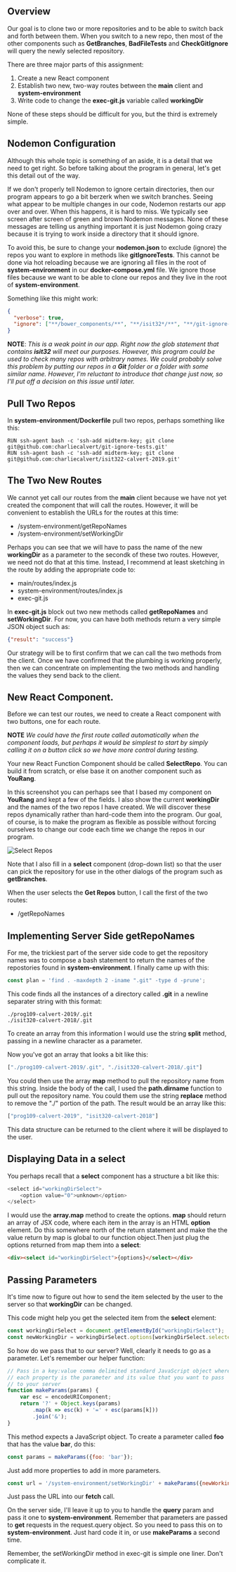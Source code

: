 ## Overview

Our goal is to clone two or more repositories and to be able to switch back and forth between them. When you switch to a new repo, then most of the other components such as **GetBranches**, **BadFileTests** and **CheckGitIgnore** will query the newly selected repository.

There are three major parts of this assignment:

1. Create a new React component
2. Establish two new, two-way routes between the **main** client and **system-environment**
3. Write code to change the **exec-git.js** variable called **workingDir**

None of these steps should be difficult for you, but the third is extremely simple.

## Nodemon Configuration

Although this whole topic is something of an aside, it is a detail that we need to get right. So before talking about the program in general, let's get this detail out of the way.

If we don't properly tell Nodemon to ignore certain directories, then our program appears to go a bit berzerk when we switch branches. Seeing what appear to be multiple changes in our code, Nodemon restarts our app over and over. When this happens, it is hard to miss. We typically see screen after screen of green and brown Nodemon messages. None of these messages are telling us anything important it is just Nodemon going crazy because it is trying to work inside a directory that it should ignore.

To avoid this, be sure to change your **nodemon.json** to exclude (ignore) the repos you
want to explore in methods like **gitIgnoreTests**. This cannot be done via hot reloading because
we are ignoring all files in the root of **system-environment** in
our **docker-compose.yml** file. We ignore those files
because we want to be able to clone our repos and they live
in the root of **system-environment**.

Something like this might work:

```json
{
  "verbose": true,
  "ignore": ["**/bower_components/**", "**/isit32*/**", "**/git-ignore-tests/**"]
}
```

**NOTE**: _This is a weak point in our app. Right now the glob statement that contains **isit32** will meet our purposes. However, this program could be used to check many repos with arbitrary names. We could probably solve this problem by putting our repos in a **Git** folder or a folder with some similar name. However, I'm reluctant to introduce that change just now, so I'll put off a decision on this issue until later._

## Pull Two Repos

In **system-environment/Dockerfile** pull two repos, perhaps something like this:

```
RUN ssh-agent bash -c 'ssh-add midterm-key; git clone git@github.com:charliecalvert/git-ignore-tests.git'
RUN ssh-agent bash -c 'ssh-add midterm-key; git clone git@github.com:charliecalvert/isit322-calvert-2019.git'
```

## The Two New Routes

We cannot yet call our routes from the **main** client because we have not yet created the component that will call the routes. However, it will be convenient to establish the URLs for the routes at this time:

- /system-environment/getRepoNames
- /system-environment/setWorkingDir

Perhaps you can see that we will have to pass the name of the new **workingDir** as a parameter to the secondk of these two routes. However, we need not do that at this time. Instead, I recommend at least sketching in the route by adding the appropriate code to:

- main/routes/index.js
- system-environment/routes/index.js
- exec-git.js

In **exec-git.js** block out two new methods called **getRepoNames** and **setWorkingDir**. For now, you can have both methods return a very simple JSON object such as:

```json
{"result": "success"}
```

Our strategy will be to first confirm that we can call the two methods from the client. Once we have confirmed that the plumbing is working properly, then we can concentrate on implementing the two methods and handling the values they send back to the client.

## New React Component.

Before we can test our routes, we need to create a React component with two buttons, one for each route.

**NOTE** _We could have the first route called automatically when the component loads, but perhaps it would be simplest to start by simply calling it on a button click so we have more control during testing._

Your new React Function Component should be called **SelectRepo**. You can build it from scratch, or else base it on another component such as **YouRang**.

In this screenshot you can perhaps see that I based my component on **YouRang** and kept a few of the fields. I also show the current **workingDir** and the names of the two repos I have created. We will discover these repos dynamically rather than hard-code them into the program. Our goal, of course, is to make the program as flexible as possible without forcing ourselves to change our code each time we change the repos in our program.

![Select Repos](https://s3.amazonaws.com/bucket01.elvenware.com/images/select-repos-ui.png)

Note that I also fill in a **select** component (drop-down list) so that the user can pick the repository for use in the other dialogs of the program such as **getBranches**.

When the user selects the **Get Repos** button, I call the first of the two routes:

- /getRepoNames

## Implementing Server Side getRepoNames

For me, the trickiest part of the server side code to get the repository names was to compose a bash statement to return the names of the repostories found in **system-environment**. I finally came up with this:

```javascript
const plan = 'find . -maxdepth 2 -iname ".git" -type d -prune';
```

This code finds all the instances of a directory called **.git** in a newline separater string with this format:

    ./prog109-calvert-2019/.git
    ./isit320-calvert-2018/.git

To create an array from this information I would use the string **split** method, passing in a newline character as a parameter.

Now you've got an array that looks a bit like this:

```javascript
["./prog109-calvert-2019/.git", "./isit320-calvert-2018/.git"]
```

You could then use the array **map** method to pull the repository name from this string. Inside the body of the call, I used the **path.dirname** function to pull out the repository name. You could them use the string **replace** method to remove the "./" portion of the path. The result would be an array like this:

```javascript
["prog109-calvert-2019", "isit320-calvert-2018"]
```

This data structure can be returned to the client where it will be displayed to the user.

## Displaying Data in a select

You perhaps recall that a **select** component has a structure a bit like this:

```javascript
<select id="workingDirSelect">
    <option value="0">unknown</option>
</select>
```

I would use the **array.map** method to create the options. **map** should return an array of JSX code, where each item in the array is an HTML **option** element. Do this somewhere north of the return statement and make the the value return by map is global to our function object.Then just plug the options returned from map them into a **select**:

```html
<div><select id="workingDirSelect">{options}</select></div>
```

## Passing Parameters

It's time now to figure out how to send the item selected by the user to the server so that **workingDir** can be changed.

This code might help you get the selected item from the **select** element:

```javascript
const workingDirSelect = document.getElementById("workingDirSelect");
const newWorkingDir = workingDirSelect.options[workingDirSelect.selectedIndex].text;
```

So how do we pass that to our server? Well, clearly it needs to go as a parameter. Let's remember our helper function:

```javascript
// Pass in a key:value comma delimited standard JavaScript object where
// each property is the parameter and its value that you want to pass
// to your server
function makeParams(params) {
    var esc = encodeURIComponent;
    return '?' + Object.keys(params)
        .map(k => esc(k) + '=' + esc(params[k]))
        .join('&');
}
```

This method expects a JavaScript object. To create a parameter called **foo** that has the value **bar**, do this:

```javascript
const params = makeParams({foo: 'bar'});
```

Just add more properties to add in more parameters.

```javascript
const url = '/system-environment/setWorkingDir' + makeParams({newWorkingDir: newWorkingDir});
```

Just pass the URL into our **fetch** call.

On the server side, I'll leave it up to you to handle the **query** param and pass it one to **system-environment**. Remember that parameters are passed to **get** requests in the request.query object. So you need to pass this on to **system-environment**. Just hard code it in, or use **makeParams** a second time.

Remember, the setWorkingDir method in exec-git is simple one liner. Don't complicate it.
